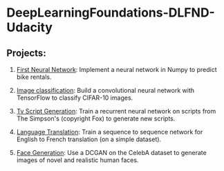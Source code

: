 # DeepLearningFoundations-DLFND-Udacity
## Projects:

1. [First Neural Network](https://github.com/MHAbido/DeepLearningFoundations-DLFND-Udacity/tree/master/P1-First_Neural_Network): Implement a neural network in Numpy to predict bike rentals.

2. [Image classification](https://github.com/MHAbido/DeepLearningFoundations-DLFND-Udacity/tree/master/P2-Image_Classification): Build a convolutional neural network with TensorFlow to classify CIFAR-10 images.

3. [Tv Script Generation](https://github.com/MHAbido/DeepLearningFoundations-DLFND-Udacity/tree/master/P3-Tv_Script_Generation): Train a recurrent neural network on scripts from The Simpson's (copyright Fox) to generate new scripts.

4. [Language Translation](https://github.com/MHAbido/DeepLearningFoundations-DLFND-Udacity/tree/master/P4-Language_Translation): Train a sequence to sequence network for English to French translation (on a simple dataset).

5. [Face Generation](https://github.com/MHAbido/DeepLearningFoundations-DLFND-Udacity/tree/master/P5-Face_Generation): Use a DCGAN on the CelebA dataset to generate images of novel and realistic human faces.

